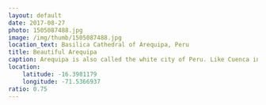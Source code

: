 ```yaml
---
layout: default
date: 2017-08-27
photo: 1505087488.jpg
image: /img/thumb/1505087488.jpg
location_text: Basilica Cathedral of Arequipa, Peru
title: Beautiful Arequipa
caption: Arequipa is also called the white city of Peru. Like Cuenca in Ecuador or Popayan in Colombia this city has a wonderful colonial style where all houses are painted in white. Obviously there is tons of churches and religious buildings around btu it does give a certain ccharm to the place.
location:
    latitude: -16.3981179
    longitude: -71.5366937
ratio: 0.75
---
```

